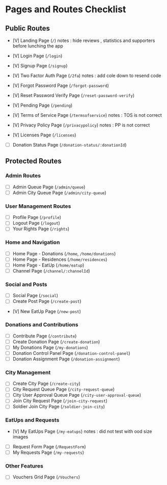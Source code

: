 # Pages and Routes Checklist

## Public Routes

- [V] Landing Page (`/`) notes : hide reviews , statistics and supporters before lunching the app
- [V] Login Page (`/login`)
- [V] Signup Page (`/signup`)
- [V] Two Factor Auth Page (`/2fa`) notes : add cole down to resend code
- [V] Forgot Password Page (`/forgot-password`)
- [V] Reset Password Verify Page (`/reset-password-verify`)
- [V] Pending Page (`/pending`)

- [V] Terms of Service Page (`/termsofservice`) notes : TOS is not correct
- [V] Privacy Policy Page (`/privacypolicy`) notes : PP is not correct
- [V] Licenses Page (`/licenses`)

- [ ] Donation Status Page (`/donation-status/:donationId`)

## Protected Routes

### Admin Routes

- [ ] Admin Queue Page (`/admin/queue`)
- [ ] Admin City Queue Page (`/admin/city-queue`)

### User Management Routes

- [ ] Profile Page (`/profile`)
- [ ] Logout Page (`/logout`)
- [ ] Your Rights Page (`/rights`)

### Home and Navigation

- [ ] Home Page - Donations (`/home`, `/home/donations`)
- [ ] Home Page - Residences (`/home/residences`)
- [ ] Home Page - EatUp (`/home/eatup`)
- [ ] Channel Page (`/channel/:channelId`)

### Social and Posts

- [ ] Social Page (`/social`)
- [ ] Create Post Page (`/create-post`)
- [V] New EatUp Page (`/new-post`)

### Donations and Contributions

- [ ] Contribute Page (`/contribute`)
- [ ] Create Donation Page (`/create-donation`)
- [ ] My Donations Page (`/my-donations`)
- [ ] Donation Control Panel Page (`/donation-control-panel`)
- [ ] Donation Assignment Page (`/donation-assignment`)

### City Management

- [ ] Create City Page (`/create-city`)
- [ ] City Request Queue Page (`/city-request-queue`)
- [ ] City User Approval Queue Page (`/city-user-approval-queue`)
- [ ] Join City Request Page (`/join-city-request`)
- [ ] Soldier Join City Page (`/soldier-join-city`)

### EatUps and Requests

- [V] My EatUps Page (`/my-eatups`) notes : did not test with ood size images
- [ ] Request Form Page (`/RequestForm`)
- [ ] My Requests Page (`/my-requests`)

### Other Features

- [ ] Vouchers Grid Page (`/Vouchers`)
